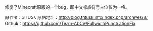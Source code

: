 修复了Minecraft原版的一个bug，即中文标点符号占位仅为一格。

原作者：3TUSK
原帖地址：http://blog.tritusk.info/index.php/archives/8/
Github：https://github.com/Team-AbCiv/FullwidthPunctuationFix

